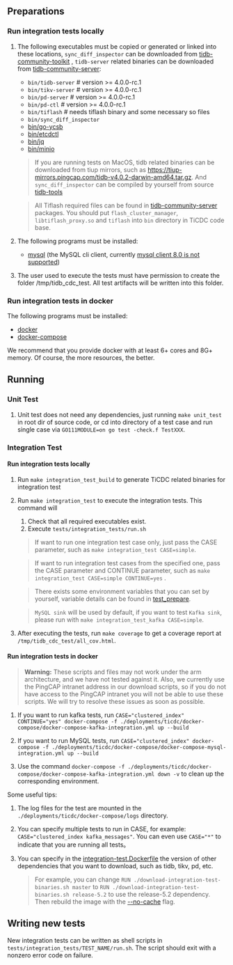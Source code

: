 ## Preparations

### Run integration tests locally

1. The following executables must be copied or generated or linked into these locations, `sync_diff_inspector` can be
   downloaded
   from [tidb-community-toolkit](https://download.pingcap.org/tidb-community-toolkit-v4.0.2-linux-amd64.tar.gz)
   , `tidb-server` related binaries can be downloaded
   from [tidb-community-server](https://download.pingcap.org/tidb-community-server-v4.0.2-linux-amd64.tar.gz):

   * `bin/tidb-server` # version >= 4.0.0-rc.1
   * `bin/tikv-server` # version >= 4.0.0-rc.1
   * `bin/pd-server`   # version >= 4.0.0-rc.1
   * `bin/pd-ctl`      # version >= 4.0.0-rc.1
   * `bin/tiflash`     # needs tiflash binary and some necessary so files
   * `bin/sync_diff_inspector`
   * [bin/go-ycsb](https://github.com/pingcap/go-ycsb)
   * [bin/etcdctl](https://github.com/etcd-io/etcd/tree/master/etcdctl)
   * [bin/jq](https://stedolan.github.io/jq/)
   * [bin/minio](https://github.com/minio/minio)

   > If you are running tests on MacOS, tidb related binaries can be downloaded from tiup mirrors, such as https://tiup-mirrors.pingcap.com/tidb-v4.0.2-darwin-amd64.tar.gz. And `sync_diff_inspector` can be compiled by yourself from source [tidb-tools](https://github.com/pingcap/tidb-tools)

   > All Tiflash required files can be found in [tidb-community-server](https://download.pingcap.org/tidb-community-server-v4.0.2-linux-amd64.tar.gz) packages. You should put `flash_cluster_manager`, `libtiflash_proxy.so` and `tiflash` into `bin` directory in TiCDC code base.

2. The following programs must be installed:

   * [mysql](https://dev.mysql.com/doc/mysql-installation-excerpt/5.7/en/) (the MySQL cli client,
     currently [mysql client 8.0 is not supported](https://github.com/pingcap/tidb/issues/14021))

3. The user used to execute the tests must have permission to create the folder /tmp/tidb_cdc_test. All test artifacts
   will be written into this folder.

### Run integration tests in docker

The following programs must be installed:

* [docker](https://docs.docker.com/get-docker/)
* [docker-compose](https://docs.docker.com/compose/install/)

We recommend that you provide docker with at least 6+ cores and 8G+ memory. Of course, the more resources, the better.

## Running

### Unit Test

1. Unit test does not need any dependencies, just running `make unit_test` in root dir of source code, or cd into
   directory of a test case and run single case via `GO111MODULE=on go test -check.f TestXXX`.

### Integration Test

#### Run integration tests locally

1. Run `make integration_test_build` to generate TiCDC related binaries for integration test

2. Run `make integration_test` to execute the integration tests. This command will

   1. Check that all required executables exist.
   2. Execute `tests/integration_tests/run.sh`

   > If want to run one integration test case only, just pass the CASE parameter, such as `make integration_test CASE=simple`.
   
   > If want to run integration test cases from the specified one, pass the CASE parameter and CONTINUE parameter, such as `make integration_test CASE=simple CONTINUE=yes` .

   > There exists some environment variables that you can set by yourself, variable details can be found in [test_prepare](_utils/test_prepare).

   > `MySQL sink` will be used by default, if you want to test `Kafka sink`, please run with `make integration_test_kafka CASE=simple`.

4. After executing the tests, run `make coverage` to get a coverage report at `/tmp/tidb_cdc_test/all_cov.html`.

#### Run integration tests in docker

> **Warning:**
> These scripts and files may not work under the arm architecture,
> and we have not tested against it.
> Also, we currently use the PingCAP intranet address in our download scripts,
> so if you do not have access to the PingCAP intranet you will not be able to use these scripts.
> We will try to resolve these issues as soon as possible.

1. If you want to run kafka tests,
   run `CASE="clustered_index" CONTINUE="yes" docker-compose -f ./deployments/ticdc/docker-compose/docker-compose-kafka-integration.yml up --build`

2. If you want to run MySQL tests,
   run `CASE="clustered_index" docker-compose -f ./deployments/ticdc/docker-compose/docker-compose-mysql-integration.yml up --build`

3. Use the command `docker-compose -f ./deployments/ticdc/docker-compose/docker-compose-kafka-integration.yml down -v`
   to clean up the corresponding environment.

Some useful tips:

1. The log files for the test are mounted in the `./deployments/ticdc/docker-compose/logs` directory.

2. You can specify multiple tests to run in CASE, for example: `CASE="clustered_index kafka_messages"`. You can even
   use `CASE="*"` to indicate that you are running all tests。

3. You can specify in the [integration-test.Dockerfile](../../deployments/ticdc/docker/integration-test.Dockerfile)
   the version of other dependencies that you want to download, such as tidb, tikv, pd, etc.
   > For example, you can change `RUN ./download-integration-test-binaries.sh master` to `RUN ./download-integration-test-binaries.sh release-5.2`
   > to use the release-5.2 dependency.
   > Then rebuild the image with the [--no-cache](https://docs.docker.com/compose/reference/build/) flag.

## Writing new tests

New integration tests can be written as shell scripts in `tests/integration_tests/TEST_NAME/run.sh`. The script should
exit with a nonzero error code on failure.
